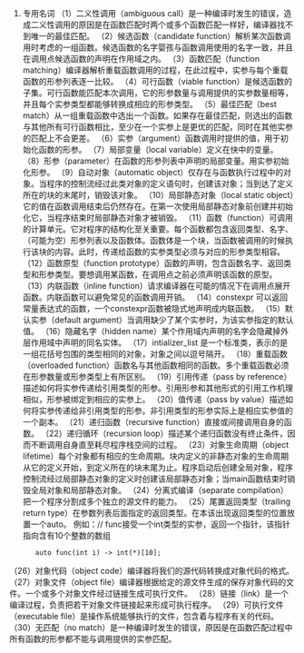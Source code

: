 <!--
 * @Author: your name
 * @Date: 2021-09-02 14:34:18
 * @LastEditTime: 2021-09-02 14:34:18
 * @LastEditors: Please set LastEditors
 * @Description: In User Settings Edit
 * @FilePath: \C_Multiple\excercise\article.md
-->

1. 专用名词
（1）二义性调用（ambiguous call）是一种编译时发生的错误，造成二义性调用的原因是在函数匹配时两个或多个函数匹配一样好，编译器找不到唯一的最佳匹配。
（2）候选函数（candidate function）解析某次函数调用时考虑的一组函数。候选函数的名字婴孩与函数调用使用的名字一致，并且在调用点候选函数的声明在作用域之内。
（3）函数匹配（function matching）编译器解析重载函数调用的过程，在此过程中，实参与每个重载函数的形参列表逐一比较。
（4）可行函数（viable function）是候选函数的子集。可行函数能匹配本次调用，它的形参数量与调用提供的实参数量相等，并且每个实参类型都能够转换成相应的形参类型。
（5）最佳匹配（best match）从一组重载函数中选出一个函数。如果存在最佳匹配，则选出的函数与其他所有可行函数相比，至少在一个实参上是更优的匹配，同时在其他实参的匹配上不会更差。
（6）实参（argument）函数调用时提供的值，用于初始化函数的形参。
（7）局部变量（local variable）定义在快中的变量。
（8）形参（parameter）在函数的形参列表中声明的局部变量。用实参初始化形参。
（9）自动对象（automatic object）仅存在与函数执行过程中的对象。当程序的控制流经过此类对象的定义语句时，创建该对象；当到达了定义所在的块的末尾时，销毁该对象。
（10）局部静态对象（local static object）它的值在函数调用结束后仍然存在。在第一次使用局部静态对象前创建并初始化它，当程序结束时局部静态对象才被销毁。
（11）函数（function）可调用的计算单元。它对程序的结构化至关重要。每个函数都包含返回类型、名字、（可能为空）形参列表以及函数体。函数体是一个块，当函数被调用的时候执行该块的内容。此时，传递给函数的实参类型必须与对应的形参类型相容。
（12）函数原型（function prototype）函数的声明，包含函数名字、返回类型和形参类型。要想调用某函数，在调用点之前必须声明该函数的原型。
（13）内联函数（inline function）请求编译器在可能的情况下在调用点展开函数。内联函数可以避免常见的函数调用开销。
（14）constexpr  可以返回常量表达式的函数，一个constexpr函数被隐式地声明成内联函数。
（15）默认实参（default argument）当调用缺少了某个实参时，为该实参指定的默认值。
（16）隐藏名字（hidden name）某个作用域内声明的名字会隐藏掉外层作用域中声明的同名实体。
（17）intializer_list  是一个标准类，表示的是一组花括号包围的类型相同的对象，对象之间以逗号隔开。
（18）重载函数（overloaded function）函数名与其他函数相同的函数。多个重载函数必须在形参数量或形参类型上有所区别。
（19）引用传递（pass by reference）描述如何将实参传递给引用类型的形参。引用形参和其他形式的引用工作机理相似，形参被绑定到相应的实参上。
（20）值传递（pass by value）描述如何将实参传递给非引用类型的形参。非引用类型的形参实际上是相应实参值的一个副本。
（21）递归函数（recursive function）直接或间接调用自身的函数。
（22）递归循环（recursion loop）描述某个递归函数没有终止条件，因而不断调用自身直至耗尽程序栈空间的过程。
（23）对象生命周期（object lifetime）每个对象都有相应的生命周期。块内定义的非静态对象的生命周期从它的定义开始，到定义所在的块末尾为止。程序启动后创建全局对象，程序控制流经过局部静态对象的定义时创建该局部静态对象；当main函数结束时销毁全局对象和局部静态对象。
（24）分离式编译（separate compilation）把一个程序分割成多个独立的源文件的能力。
（25）尾置返回类型（trailing return type）在参数列表后面指定的返回类型。在本该出现返回类型的位置放置一个auto。
例如：// func接受一个int类型的实参，返回一个指针，该指针指向含有10个整数的数组

          auto func(int i) -> int(*)[10];

（26）对象代码（object code）编译器将我们的源代码转换成对象代码的格式。
（27）对象文件（object file）编译器根据给定的源文件生成的保存对象代码的文件。一个或多个对象文件经过链接生成可执行文件。
（28）链接（link）是一个编译过程，负责把若干对象文件链接起来形成可执行程序。
（29）可执行文件（executable file）是操作系统能够执行的文件，包含着与程序有关的代码。
（30）无匹配（no match）是一种编译时发生的错误，原因是在函数匹配过程中所有函数的形参都不能与调用提供的实参匹配。
